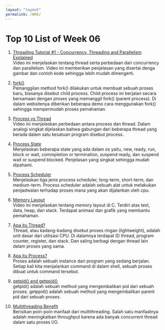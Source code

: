 ```yaml
---
layout: "layout"
permalink: /W06/
---
```


# Top 10 List of Week 06

1. [Threading Tutorial #1 - Concurrency, Threading and Parallelism Explained](https://www.youtube.com/watch?v=olYdb0DdGtM)<br>
Video ini menjelaskan tentang thread serta perbedaan dari concurrency dan parallelism. Video ini memberikan penjelasan yang disertai denga gambar dan contoh kode sehingga lebih mudah dimengerti.

2. [fork()](https://www.geeksforgeeks.org/fork-system-call/)<br>
Pemanggilan method fork() dilakukan untuk membuat sebuah proses baru, biasanya disebut child process. Child process ini berjalan secara bersamaan dengan proses yang memanggil fork() (parent process). Di dalam websitenya diberikan beberapa demo cara menggunakan fork() sehingga mempermudah proses pemahaman.

3. [Process vs Thread](https://www.youtube.com/watch?v=O3EyzlZxx3g)<br>
Video ini menjelaskan perbedaan antara process dan thread. Dalam analogi singkat dijelaskan bahwa gabungan dari beberapa thread yang berada dalam satu kesatuan program disebut process.

4. [Process State](https://www.geeksforgeeks.org/states-of-a-process-in-operating-systems/)<br>
Menjelaskan beberapa state yang ada dalam os yaitu, new, ready, run, block or wait, commpletion or termination, suspend ready, dan suspend wait or suspend blocked. Penjelasan yang singkat sehingga mudah dipahami.

5. [Process Scheduler](https://www.geeksforgeeks.org/process-schedulers-in-operating-system/)<br>
Menjelaskan tiga jenis process scheduler, long-term, short-term, dan medium-term. Process scheduler adalah sebuah alat untuk melakukan penjadwalan terhadap proses mana yang akan dijalankan oleh cpu.

6. [Memory Layout](https://www.youtube.com/watch?v=kpWG423uQIw)<br>
Video ini menjelaskan tentang memory layout di C. Terdiri atas text, data, heap, dan stack. Terdapat animasi dan grafik yang membantu pemahaman.

7. [Apa itu Thread?](https://bundet.com/d/978-apa-itu-thread)<br>
Thread, atau kadang-kadang disebut proses ringan (lightweight), adalah unit dasar dari utilisasi CPU. Di dalamnya terdapat ID thread, program counter, register, dan stack. Dan saling berbagi dengan thread lain dalam proses yang sama.

8. [Apa itu Process?](https://geek-university.com/linux/what-is-a-process/)<br>
Proses adalah sebuah instance dari program yang sedang berjalan. Setiap kali kita menjalankan command di dalam shell, sebuah proses dibuat untuk command tersebut.

9. [getpid() and getppid()](https://www.geeksforgeeks.org/getppid-getpid-linux/)<br>
getpid() adalah sebuah method yang mengembalikan pid dari sebuah proses. getppid() adalah sebuah method yang mengembalikan parent pid dari sebuah proses.

10. [Multithreading Benefit](https://docs.oracle.com/cd/E19455-01/806-3461/6jck06gqj/index.html)<br>
Berisikan poin-poin manfaat dari multithreading. Salah satu manfaatnya adalah meningkatkan throughput karena ada banyak concurrent thread dalam satu proses I/O.